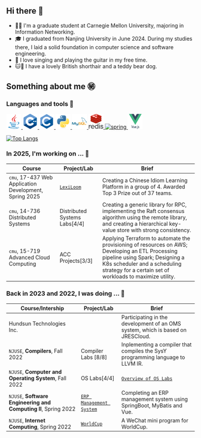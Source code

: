 ## Hi there 👋

- 👩‍💻 I'm a graduate student at Carnegie Mellon University, majoring in Information Networking.
- 🎓 I graduated from Nanjing University in June 2024. During my studies there, I laid a solid foundation in computer science and software engineering.
- :guitar: I love singing and playing the guitar in my free time.
- 🐱🐶 I have a lovely British shorthair and a teddy bear dog.

## Something about me ㊙️

### Languages and tools 🤔

<p align="left"> <a href="https://www.java.com" target="_blank" rel="noreferrer"> <img src="https://raw.githubusercontent.com/devicons/devicon/master/icons/java/java-original.svg" alt="java" width="40" height="40"/> </a> <a href="https://www.w3schools.com/cpp/" target="_blank" rel="noreferrer"> <img src="https://raw.githubusercontent.com/devicons/devicon/master/icons/cplusplus/cplusplus-original.svg" alt="cplusplus" width="40" height="40"/> </a> <a href="https://www.cprogramming.com/" target="_blank" rel="noreferrer"> <img src="https://raw.githubusercontent.com/devicons/devicon/master/icons/c/c-original.svg" alt="c" width="40" height="40"/> </a> <a href="https://www.python.org" target="_blank" rel="noreferrer"> <img src="https://raw.githubusercontent.com/devicons/devicon/master/icons/python/python-original.svg" alt="python" width="40" height="40"/> </a> <a href="https://www.mysql.com/" target="_blank" rel="noreferrer"> <img src="https://raw.githubusercontent.com/devicons/devicon/master/icons/mysql/mysql-original-wordmark.svg" alt="mysql" width="40" height="40"/> </a> <a href="https://redis.io" target="_blank" rel="noreferrer"> <img src="https://raw.githubusercontent.com/devicons/devicon/master/icons/redis/redis-original-wordmark.svg" alt="redis" width="40" height="40"/> </a> <a href="https://spring.io/" target="_blank" rel="noreferrer"> <img src="https://www.vectorlogo.zone/logos/springio/springio-icon.svg" alt="spring" width="40" height="40"/> </a> <a href="https://vuejs.org/" target="_blank" rel="noreferrer"> <img src="https://raw.githubusercontent.com/devicons/devicon/master/icons/vuejs/vuejs-original-wordmark.svg" alt="vuejs" width="40" height="40"/> </a></p>

[![Top Langs](https://github-readme-stats.vercel.app/api/top-langs/?username=huyuling0816&layout=compact&theme=dracula)](https://github.com/huyuling0816/github-readme-stats)

### In 2025, I'm working on ... 💪

| Course                                                 | Project/Lab                                            | Brief                                                        |
| ------------------------------------------------------ | ------------------------------------------------------ | ------------------------------------------------------------ |
| `cmu`, 17-437 Web Application Development, Spring 2025 | [`LexiLoom`](https://github.com/huyuling0816/LexiLoom) | Creating a Chinese Idiom Learning Platform in a group of 4. Awarded Top 3 Prize out of 37 teams. |
| `cmu`, 14-736 Distributed Systems                      | Distributed Systems Labs[4/4]                          | Creating a generic library for RPC, implementing the Raft consensus algorithm using the remote library, and creating a hierarchical key-value store with strong consistency. |
| `cmu`, 15-719 Advanced Cloud Computing                 | ACC Projects[3/3]                                      | Applying Terraform to automate the provisioning of resources on AWS; Developing an ETL Processing pipeline using Spark; Designing a K8s scheduler and a scheduling strategy for a certain set of workloads to maximize utility. |

### Back in 2023 and 2022, I was doing ... 🥴

| Course/Intership                                             | Project/Lab                                                  | Brief                                                        |
| ------------------------------------------------------------ | ------------------------------------------------------------ | ------------------------------------------------------------ |
| Hundsun Technologies Inc.                                    |                                                              | Participating in the development of an OMS system, which is based on JRESCloud. |
| `NJUSE`, **Compilers**, Fall 2022                            | Compiler Labs [8/8]                                          | Inplementing a compiler that compiles the SysY programming language to LLVM IR. |
| `NJUSE`, **Computer and Operating System**, Fall 2022        | OS Labs[4/4]                                                 | [`Overview of OS Labs`](https://github.com/huyuling0816/OS-Labs) |
| `NJUSE`, **Software Engineering and Computing II**, Spring 2022 | [`ERP Management System`](https://github.com/huyuling0816/ERP-System) | Completing an ERP management system using SpringBoot, MyBatis and Vue. |
| `NJUSE`, **Internet Computing**, Spring 2022                 | [`WorldCup`](https://github.com/huyuling0816/WeChat-Applet-WorldCup) | A WeChat mini program for WorldCup.                          |

<!--
**huyuling0816/huyuling0816** is a ✨ _special_ ✨ repository because its `README.md` (this file) appears on your GitHub profile.

Here are some ideas to get you started:

- 🔭 I’m currently working on ...
- 🌱 I’m currently learning ...
- 👯 I’m looking to collaborate on ...
- 🤔 I’m looking for help with ...
- 💬 Ask me about ...
- 📫 How to reach me: ...
- 😄 Pronouns: ...
- ⚡ Fun fact: ...
-->

